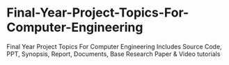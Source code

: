 # Final-Year-Project-Topics-For-Computer-Engineering
Final Year Project Topics For Computer Engineering Includes Source Code, PPT, Synopsis, Report, Documents, Base Research Paper &amp; Video tutorials
